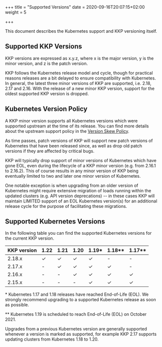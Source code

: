 +++
title = "Supported Versions"
date = 2020-09-16T20:07:15+02:00
weight = 5

+++

This document describes the Kubernetes support and KKP versioning itself.

## Supported KKP Versions

KKP versions are expressed as x.y.z, where x is the major version, y is the
minor version, and z is the patch version.

KKP follows the Kubernetes release model and cycle, though for practical reasons
releases are a bit delayed to ensure compatibility with Kubernetes. In general,
the latest three minor versions of KKP are supported, i.e. 2.18, 2.17 and 2.16.
With the release of a new minor KKP version, support for the oldest supported
KKP version is dropped.

## Kubernetes Version Policy

A KKP minor version supports all Kubernetes versions which were supported upstream
at the time of its release. You can find more details about the upstream support
policy in the [Version Skew Policy](https://kubernetes.io/docs/setup/release/version-skew-policy/#supported-versions).

As time passes, patch versions of KKP will support new patch versions of Kubernetes
that have been released since, as well as drop old patch versions if they are
affected by critical bugs.

KKP will typically drop support of minor versions of Kubernetes which have gone EOL,
even during the lifecycle of a KKP minor version (e.g. from 2.16.1 to 2.16.2).
This of course results in any minor version of KKP being eventually limited to two
and later one minor version of Kubernetes.

One notable exception is when upgrading from an older version of Kubernetes might
require extensive migration of loads running within the updated clusters (e.g. API
version deprecations) -- in these cases KKP will maintain LIMITED support of an EOL
Kubernetes version(s) for an additional release cycle for the purpose of facilitating
these migrations.

## Supported Kubernetes Versions

In the following table you can find the supported Kubernetes versions for the
current KKP version.

| KKP version | 1.22 | 1.21 | 1.20 | 1.19* | 1.18** | 1.17** |
| ----------- | ---- | ---- | ---- | ----- | ------ | ------ |
| 2.18.x      | ✓    | ✓    | ✓    | ✓     | -      | -      |
| 2.17.x      | -    | ✓    | ✓    | ✓     | ✓      | -      |
| 2.16.x      | -    | -    | ✓    | ✓     | ✓      | ✓      |
| 2.15.x      | -    | -    | -    | ✓     | ✓      | ✓      |

\* Kubernetes 1.17 and 1.18 releases have reached End-of-Life (EOL). We
strongly recommend upgrading to a supported Kubernetes release as soon as
possible.

\*\* Kubernetes 1.19 is scheduled to reach End-of-Life (EOL) on October 2021.

Upgrades from a previous Kubernetes version are generally supported whenever a
version is marked as supported, for example KKP 2.17 supports updating clusters
from Kubernetes 1.18 to 1.20.
